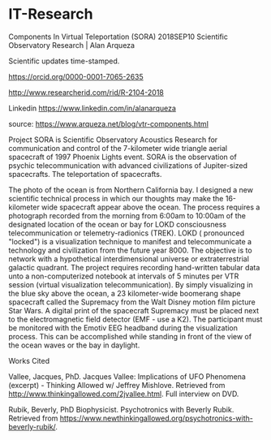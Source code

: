 # IT-Research


 Components In Virtual Teleportation (SORA)
 2018SEP10 Scientific Observatory Research | Alan Arqueza

Scientific updates time-stamped.

https://orcid.org/0000-0001-7065-2635

http://www.researcherid.com/rid/R-2104-2018

Linkedin https://www.linkedin.com/in/alanarqueza

source: https://www.arqueza.net/blog/vtr-components.html

Project SORA is Scientific Observatory Acoustics Research for communication and control of the 7-kilometer wide triangle aerial 
spacecraft of 1997 Phoenix Lights event. SORA is the observation of psychic telecommunication with advanced civilizations of 
Jupiter-sized spacecrafts. The teleportation of spacecrafts.

The photo of the ocean is from Northern California bay. I designed a new scientific technical process in which our thoughts may 
make the 16-kilometer wide spacecraft appear above the ocean. The process requires a photograph recorded from the morning from 
6:00am to 10:00am of the designated location of the ocean or bay for LOKD consciousness telecommunication or telemetry-radionics (TREK). LOKD ( pronounced "locked") is a visualization technique to manifest and telecommunicate a technology and civilization 
from the future year 8000. The objective is to network with a hypothetical interdimensional universe or extraterrestrial galactic  quadrant. The project requires recording hand-written tabular data unto a non-computerized notebook at intervals of 5 minutes per  VTR session (virtual visualization telecommunication). By simply visualizing in the blue sky above the ocean, a 23 kilometer-wide boomerang shape spacecraft called the Supremacy from the Walt Disney motion film picture Star Wars. A digital print of the 
spacecraft Supremacy must be placed next to the electromagnetic field detector (EMF - use a K2). The participant must be 
monitored with the Emotiv EEG headband during the visualization process. This can be accomplished while standing in front of the  view of the ocean waves or the bay in daylight.


Works Cited

Vallee, Jacques, PhD. Jacques Vallee: Implications of UFO Phenomena (excerpt) - Thinking Allowed w/ Jeffrey Mishlove. Retrieved from http://www.thinkingallowed.com/2jvallee.html. Full interview on DVD.

Rubik, Beverly, PhD Biophysicist. Psychotronics with Beverly Rubik. Retrieved from https://www.newthinkingallowed.org/psychotronics-with-beverly-rubik/. 

